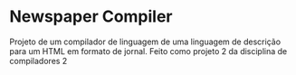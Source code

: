 # Newspaper Compiler

Projeto de um compilador de linguagem de uma linguagem de descrição para um HTML em formato de jornal.
Feito como projeto 2 da disciplina de compiladores 2
